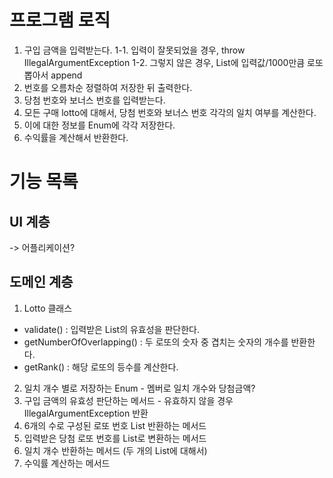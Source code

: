 # 프로그램 로직
1. 구입 금액을 입력받는다.
1-1. 입력이 잘못되었을 경우, throw IllegalArgumentException 
1-2. 그렇지 않은 경우, List<lotto>에 입력값/1000만큼 로또 뽑아서 append
2. 번호를 오름차순 정렬하여 저장한 뒤 출력한다.
3. 당첨 번호와 보너스 번호를 입력받는다.
4. 모든 구매 lotto에 대해서, 당첨 번호와 보너스 번호 각각의 일치 여부를 계산한다.
5. 이에 대한 정보를 Enum에 각각 저장한다.
6. 수익률을 계산해서 반환한다.
# 기능 목록

## UI 계층
 -> 어플리케이션?

## 도메인 계층
1. Lotto 클래스
 - validate() : 입력받은 List의 유효성을 판단한다.
 - getNumberOfOverlapping() : 두 로또의 숫자 중 겹치는 숫자의 개수를 반환한다.
 - getRank() : 해당 로또의 등수를 계산한다.

2. 일치 개수 별로 저장하는 Enum - 멤버로 일치 개수와 당첨금액?
3. 구입 금액의 유효성 판단하는 메서드 - 유효하지 않을 경우 IllegalArgumentException 반환
4. 6개의 수로 구성된 로또 번호 List 반환하는 메서드
5. 입력받은 당첨 로또 번호를 List로 변환하는 메서드
6. 일치 개수 반환하는 메서드 (두 개의 List에 대해서)
7. 수익률 계산하는 메서드
